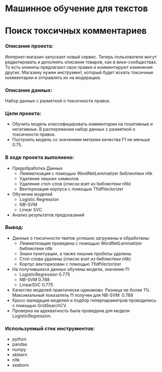 # Машинное обучение для текстов
# Поиск токсичных комментариев
### Описание проекта:
Интернет-магазин запускает новый сервис. Теперь пользователи могут редактировать и дополнять описания товаров, как в вики-сообществах. То есть клиенты предлагают свои правки и комментируют изменения других. Магазину нужен инструмент, который будет искать токсичные комментарии и отправлять их на модерацию.
### Описание данных:
Набор данных с разметкой о токсичности правок.
### Цели проекта: 
- Обучить модель классифицировать комментарии на позитивные и негативные. В распоряжении набор данных с разметкой о токсичности правок.
- Построить модель со значением метрики качества F1 не меньше 0.75.
### В ходе проекта выполнено:
- Предобработка Данных
    - Лемматизация с помощью WordNetLemmatizer библиотеки nltk
    - Удаление лишних символов
    - Удаление стоп-слов (список взят из библиотеки nltk)
   - Векторизация корпуса с помощью TfidfVectorizer
- Обучение моделей
    - Logistic Regression
    - NB-SVM
    - Linear SVC
- Анализ результатов предсказаний

### Вывод:
- Данные о токсичности твитов успешно загружены и обработаны:
    -	Лемматизация проведена с помощью WordNetLemmatizer библиотеки nltk
    -	Знаки пунктуации, а также лишние пробелы удалены
    -	Стоп слова удалены (список взят из библиотеки nltk)
    -	Корпус векторизован с помощью TfidfVectorizer
- На получившихся данных обучены модели, значение f1:
    -	LogisticRegression 0.775
    -	NB-SVM 0.788
    -	LinearSVC 0.775
- Качество моделей практически одинаково. Разница не более 1%. Максимальный показатель f1 получен для NB-SVM: 0.788
- Кросс-валидация моделей и подбор гиперпараметров проводились с помощью GridSearchCV.
- Проверка на адекватность была проведена для модели LogisticRegression.

### Используемый стек инструментов:
- python
- pandas
- numpy
- sklearn
- nltk
- seaborn
